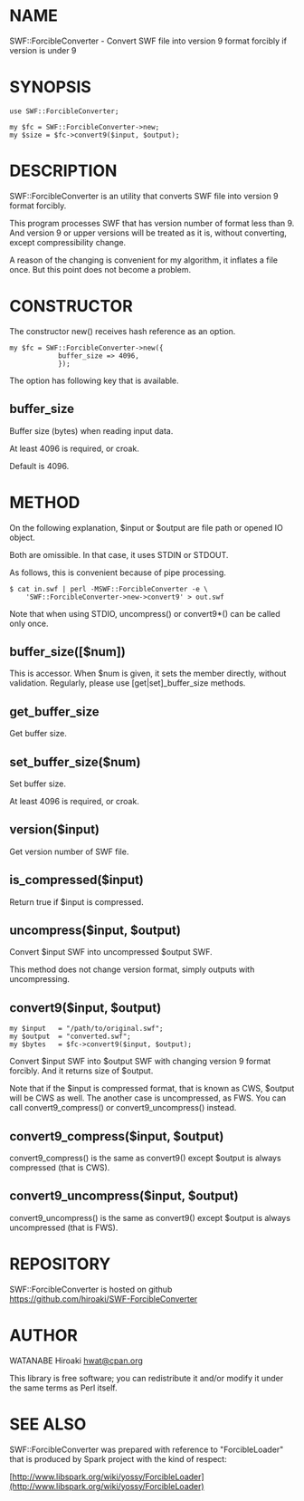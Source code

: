# NAME

SWF::ForcibleConverter - Convert SWF file into version 9 format forcibly if version is under 9

# SYNOPSIS

    use SWF::ForcibleConverter;
    
    my $fc = SWF::ForcibleConverter->new;
    my $size = $fc->convert9($input, $output);

# DESCRIPTION

SWF::ForcibleConverter is an utility
that converts SWF file into version 9 format forcibly.

This program processes SWF that has version number of format less than 9.
And version 9 or upper versions will be treated as it is,
without converting, except compressibility change.

A reason of the changing is convenient for my algorithm, it inflates a file once.
But this point does not become a problem.

# CONSTRUCTOR

The constructor new() receives hash reference as an option. 

    my $fc = SWF::ForcibleConverter->new({
                buffer_size => 4096,
                });

The option has following key that is available.

## buffer\_size

Buffer size (bytes) when reading input data.

At least 4096 is required, or croak.

Default is 4096.

# METHOD

On the following explanation,
$input or $output are file path or opened IO object.

Both are omissible.
In that case, it uses STDIN or STDOUT.

As follows, this is convenient because of pipe processing. 

    $ cat in.swf | perl -MSWF::ForcibleConverter -e \
        'SWF::ForcibleConverter->new->convert9' > out.swf

Note that when using STDIO, uncompress() or convert9\*() can be called only once.

## buffer\_size(\[$num\])

This is accessor. When $num is given, it sets the member directly, without validation.
Regularly, please use \[get|set\]\_buffer\_size methods.

## get\_buffer\_size

Get buffer size.

## set\_buffer\_size($num)

Set buffer size.

At least 4096 is required, or croak.

## version($input)

Get version number of SWF file.

## is\_compressed($input)

Return true if $input is compressed.

## uncompress($input, $output)

Convert $input SWF into uncompressed $output SWF.

This method does not change version format,
simply outputs with uncompressing.

## convert9($input, $output)

    my $input   = "/path/to/original.swf";
    my $output  = "converted.swf";
    my $bytes   = $fc->convert9($input, $output);

Convert $input SWF into $output SWF with changing version 9 format forcibly.
And it returns size of $output.

Note that if the $input is compressed format, that is known as CWS,
$output will be CWS as well.
The another case is uncompressed, as FWS.
You can call convert9\_compress() or convert9\_uncompress() instead.

## convert9\_compress($input, $output)

convert9\_compress() is the same as convert9() 
except $output is always compressed (that is CWS).

## convert9\_uncompress($input, $output)

convert9\_uncompress() is the same as convert9() 
except $output is always uncompressed (that is FWS).

# REPOSITORY

SWF::ForcibleConverter is hosted on github https://github.com/hiroaki/SWF-ForcibleConverter

# AUTHOR

WATANABE Hiroaki <hwat@cpan.org>

This library is free software; you can redistribute it and/or modify
it under the same terms as Perl itself.

# SEE ALSO

SWF::ForcibleConverter was prepared with reference to "ForcibleLoader"
that is produced by Spark project with the kind of respect:

[http://www.libspark.org/wiki/yossy/ForcibleLoader](http://www.libspark.org/wiki/yossy/ForcibleLoader)
